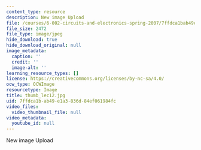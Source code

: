 ```yaml
---
content_type: resource
description: New image Upload
file: /courses/6-002-circuits-and-electronics-spring-2007/7ffdca1bab49e1a3836d84ef061984fc_thumb_lec12.jpg
file_size: 2472
file_type: image/jpeg
hide_download: true
hide_download_original: null
image_metadata:
  caption: ''
  credit: ''
  image-alt: ''
learning_resource_types: []
license: https://creativecommons.org/licenses/by-nc-sa/4.0/
ocw_type: OCWImage
resourcetype: Image
title: thumb_lec12.jpg
uid: 7ffdca1b-ab49-e1a3-836d-84ef061984fc
video_files:
  video_thumbnail_file: null
video_metadata:
  youtube_id: null
---
```

New image Upload